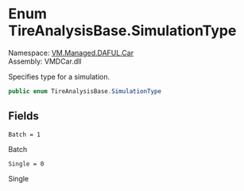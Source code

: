 # Enum TireAnalysisBase.SimulationType

Namespace: [VM.Managed.DAFUL.Car](VM.Managed.DAFUL.Car.md)  
Assembly: VMDCar.dll  

Specifies type for a simulation.

```csharp
public enum TireAnalysisBase.SimulationType
```

## Fields

`Batch = 1` 

Batch



`Single = 0` 

Single




